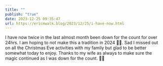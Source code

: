 ```yaml
---
title: ""
publish: "true"
date: 2023-12-25 09:35:47
url: https://ericmwalk.blog/2023/12/25/i-have-now.html
---
```


I have now twice in the last almost month been down for the count for over 24hrs. I am hoping to not make this a tradition in 2024 🤦‍♂️. Sad I missed out on all the Christmas Eve activities with my family but glad to be better somewhat today to enjoy. Thanks to my wife as always to make sure the magic continued as I was down for the count. 🎄🎅